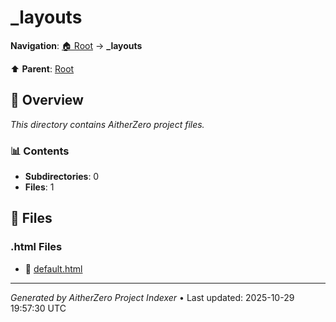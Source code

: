 # _layouts

**Navigation**: [🏠 Root](../index.md) → **_layouts**

⬆️ **Parent**: [Root](../index.md)

## 📖 Overview

*This directory contains AitherZero project files.*

### 📊 Contents

- **Subdirectories**: 0
- **Files**: 1

## 📄 Files

### .html Files

- 📄 [default.html](./default.html)

---

*Generated by AitherZero Project Indexer* • Last updated: 2025-10-29 19:57:30 UTC

